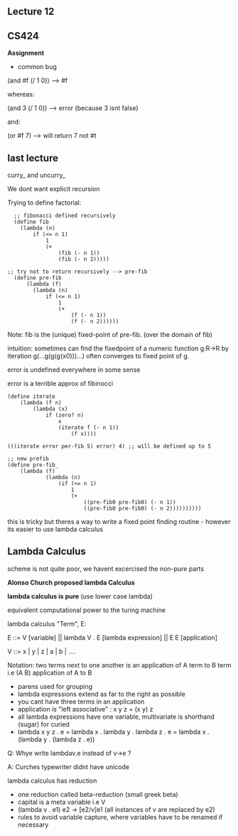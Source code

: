 ## Lecture 12

## CS424

**Assignment**
 - common bug
 
 (and #f (/ 1 0)) --> #f
 
 whereas: 
 
  (and 3 (/ 1 0)) --> error (because 3 isnt false)
  
  and: 
  
  (or #f 7) --> will return 7 not #t
  
## last lecture
 
curry_ and uncurry_
  
We dont want explicit recursion 
  
Trying to define factorial:
  
```
  ;; fibonacci defined recursively
  (define fib 
    (lambda (n) 
        if (<= n 1) 
            1 
            (+ 
                (fib (- n 1)) 
                (fib (- n 2)))))
                
;; try not to return recursively --> pre-fib
  (define pre-fib
      (lambda (f)
        (lambda (n) 
            if (<= n 1) 
                1 
                (+ 
                    (f (- n 1)) 
                    (f (- n 2))))))
```
  
Note: fib is the (unique) fixed-point of pre-fib. (over the domain of fib)
  
  
intuition: sometimes can find the fixedpoint of a numeric function g:R->R by iteration
        g(...g(g(g(x0)))...) often converges to fixed point of g.
        
error is undefined everywhere in some sense

error is a terrible approx of fibinocci

```
(define iterate 
    (lambda (f n) 
        (lambda (x) 
            if (zero? n) 
                x 
                (iterate f (- n 1)) 
                    (f x))))

(((iterate error per-fib 5) error) 4) ;; will be defined up to 5

;; new prefib
(define pre-fib_
    (lambda (f)
            (lambda (n)
                (if (<= n 1) 
                    1 
                    (+ 
                        ((pre-fib0 pre-fib0) (- n 1)) 
                        ((pre-fib0 pre-fib0) (- n 2))))))))))
```

this is tricky but theres a way to write a fixed point finding routine - however its easier to use lambda calculus

## Lambda Calculus

scheme is not quite poor, we havent excercised the non-pure parts

**Alonso Church proposed lambda Calculus**

**lambda calculus is pure** (use lower case lambda)

equivalent computational power to the turing machine

lambda calculus "Term", E:

E ::= V [variable] || lambda V . E [lambda expression] || E E [application]

V ::= x | y | z | a | b | ....

Notation: two terms next to one another is an application of A term to B term
i.e 
(A B) application of A to B

- parens used for grouping
- lambda expressions extend as far to the right as possible
- you cant have three terms in an application
- application is "left associative" : x y z = (x y) z
- all lambda expressions have one variable, multivariate is shorthand (sugar) for curied
- lambda x y z . e = lambda x . lambda y . lambda z . e = lambda x . (lambda y . (lambda z . e))

Q: Whye write lambdav.e instead of v->e ?

A: Curches typewriter didnt have unicode

lambda calculus has reduction

- one reduction called beta-reduction (small greek beta)
- capital is a meta variable i.e V
- (lambda v . e1) e2 -> [e2/v]e1 (all instances of v are replaced by e2)
- rules to avoid variable capture, where variables have to be renamed if necessary

